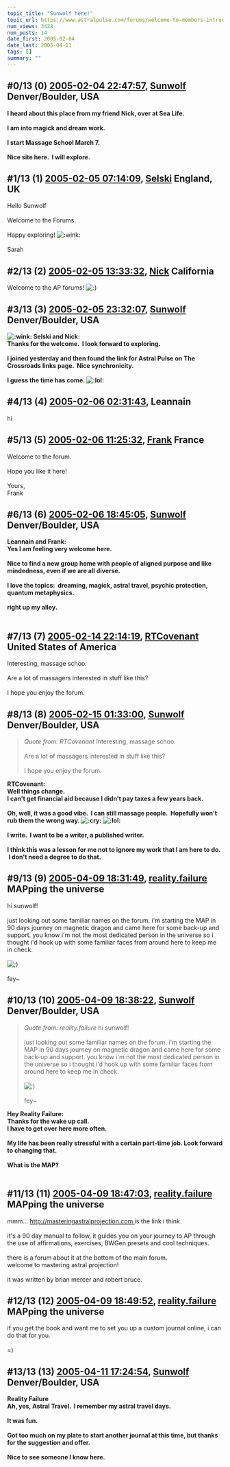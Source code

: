 ```yaml
---
topic_title: "Sunwolf here!"
topic_url: https://www.astralpulse.com/forums/welcome-to-members-introductions!/sunwolf-here%21
num_views: 3428
num_posts: 14
date_first: 2005-02-04
date_last: 2005-04-11
tags: []
summary: ""
---
```


## \#0/13 (0) [2005-02-04 22:47:57](https://www.astralpulse.com/forums/index.php?msg=147162), [Sunwolf](https://www.astralpulse.com/forums/profile/?u=8275) Denver/Boulder, USA ##
<section>
<b>
 I heard about this place from my friend Nick, over at Sea Life.
 <br>
 <br>
 I am into magick and dream work.
 <br>
 <br>
 I start Massage School March 7.
 <br>
 <br>
 Nice site here.  I will explore.
</b>
</section>

## \#1/13 (1) [2005-02-05 07:14:09](https://www.astralpulse.com/forums/index.php?msg=147231), [Selski](https://www.astralpulse.com/forums/profile/?u=6012) England, UK ##
<section>
Hello Sunwolf
<br>
<br>
Welcome to the Forums.
<br>
<br>
Happy exploring!
<img alt=":wink:" class="smiley" src="https://www.astralpulse.com/forums/Smileys/fugue/wink.png" title="Wink"/>
<br>
<br>
Sarah
</section>

## \#2/13 (2) [2005-02-05 13:33:32](https://www.astralpulse.com/forums/index.php?msg=147285), [Nick](https://www.astralpulse.com/forums/profile/?u=2080) California ##
<section>
Welcome to the AP forums!
<img alt=":)" class="smiley" src="https://www.astralpulse.com/forums/Smileys/fugue/smiley.png" title="Smiley"/>
</section>

## \#3/13 (3) [2005-02-05 23:32:07](https://www.astralpulse.com/forums/index.php?msg=147405), [Sunwolf](https://www.astralpulse.com/forums/profile/?u=8275) Denver/Boulder, USA ##
<section>
<b>
 <img alt=":wink:" class="smiley" src="https://www.astralpulse.com/forums/Smileys/fugue/wink.png" title="Wink"/>
 Selski and Nick:
 <br>
 Thanks for the welcome.  I look forward to exploring.
 <br>
 <br>
 I joined yesterday and then found the link for Astral Pulse on The Crossroads links page.  Nice synchronicity.
 <br>
 <br>
 I guess the time has come.
 <img alt=":lol:" class="smiley" src="https://www.astralpulse.com/forums/Smileys/fugue/cheesy.png" title="Cheesy"/>
</b>
</section>

## \#4/13 (4) [2005-02-06 02:31:43](https://www.astralpulse.com/forums/index.php?msg=147423), Leannain  ##
<section>
hi
</section>

## \#5/13 (5) [2005-02-06 11:25:32](https://www.astralpulse.com/forums/index.php?msg=147468), [Frank](https://www.astralpulse.com/forums/profile/?u=359) France ##
<section>
Welcome to the forum.
<br>
<br>
Hope you like it here!
<br>
<br>
Yours,
<br>
Frank
</section>

## \#6/13 (6) [2005-02-06 18:45:05](https://www.astralpulse.com/forums/index.php?msg=147559), [Sunwolf](https://www.astralpulse.com/forums/profile/?u=8275) Denver/Boulder, USA ##
<section>
<b>
 Leannain and Frank:
 <br>
 Yes I am feeling very welcome here.
 <br>
 <br>
 Nice to find a new group home with people of aligned purpose and like mindedness, even if we are all diverse.
 <br>
 <br>
 I love the topics:  dreaming, magick, astral travel, psychic protection, quantum metaphysics.
 <br>
 <br>
 right up my alley.
 <br>
 <br>
</b>
</section>

## \#7/13 (7) [2005-02-14 22:14:19](https://www.astralpulse.com/forums/index.php?msg=149512), [RTCovenant](https://www.astralpulse.com/forums/profile/?u=8389) United States of America ##
<section>
Interesting, massage schoo.
<br>
<br>
Are a lot of massagers interested in stuff like this?
<br>
<br>
I hope you enjoy the forum.
</section>

## \#8/13 (8) [2005-02-15 01:33:00](https://www.astralpulse.com/forums/index.php?msg=149604), [Sunwolf](https://www.astralpulse.com/forums/profile/?u=8275) Denver/Boulder, USA ##
<section>
<blockquote class="bbc_standard_quote">
 <cite>
  Quote from: RTCovenant
 </cite>
 Interesting, massage schoo.
 <br>
 <br>
 Are a lot of massagers interested in stuff like this?
 <br>
 <br>
 I hope you enjoy the forum.
</blockquote>
<b>
 RTCovenant:
 <br>
 Well things change.
 <br>
 I can't get financial aid because I didn't pay taxes a few years back.
 <br>
 <br>
 Oh, well, it was a good vibe.  I can still massage people.  Hopefully won't rub them the wrong way.
 <img alt=":cry:" class="smiley" src="https://www.astralpulse.com/forums/Smileys/fugue/cry.png" title="Cry"/>
 <img alt=":lol:" class="smiley" src="https://www.astralpulse.com/forums/Smileys/fugue/cheesy.png" title="Cheesy"/>
 <br>
 <br>
 I write.  I want to be a writer, a published writer.
 <br>
 <br>
 I think this was a lesson for me not to ignore my work that I am here to do.  I don't need a degree to do that.
 <br>
</b>
</section>

## \#9/13 (9) [2005-04-09 18:31:49](https://www.astralpulse.com/forums/index.php?msg=159598), [reality.failure](https://www.astralpulse.com/forums/profile/?u=8810) MAPping the universe ##
<section>
hi sunwolf!
<br>
<br>
just looking out some familiar names on the forum. i'm starting the MAP in 90 days journey on magnetic dragon and came here for some back-up and support. you know i'm not the most dedicated person in the universe so i thought i'd hook up with some familiar faces from around here to keep me in check.
<br>
<br>
<img alt=";)" class="smiley" src="https://www.astralpulse.com/forums/Smileys/fugue/wink.png" title="Wink"/>
<br>
<br>
fey~
</section>

## \#10/13 (10) [2005-04-09 18:38:22](https://www.astralpulse.com/forums/index.php?msg=159600), [Sunwolf](https://www.astralpulse.com/forums/profile/?u=8275) Denver/Boulder, USA ##
<section>
<blockquote class="bbc_standard_quote">
 <cite>
  Quote from: reality.failure
 </cite>
 hi sunwolf!
 <br>
 <br>
 just looking out some familiar names on the forum. i'm starting the MAP in 90 days journey on magnetic dragon and came here for some back-up and support. you know i'm not the most dedicated person in the universe so i thought i'd hook up with some familiar faces from around here to keep me in check.
 <br>
 <br>
 <img alt=";)" class="smiley" src="https://www.astralpulse.com/forums/Smileys/fugue/wink.png" title="Wink"/>
 <br>
 <br>
 fey~
</blockquote>
<b>
 Hey Reality Failure:
 <br>
 Thanks for the wake up call.
 <br>
 I have to get over here more often.
 <br>
 <br>
 My life has been really stressful with a certain part-time job. Look forward to changing that.
 <br>
 <br>
 What is the MAP?
 <br>
 <br>
</b>
</section>

## \#11/13 (11) [2005-04-09 18:47:03](https://www.astralpulse.com/forums/index.php?msg=159603), [reality.failure](https://www.astralpulse.com/forums/profile/?u=8810) MAPping the universe ##
<section>
mmm...
<a class="bbc_link" href="http://masteringastralprojection.com" rel="noopener" target="_blank">
 http://masteringastralprojection.com
</a>
is the link i think.
<br>
<br>
it's a 90 day manual to follow, it guides you on your journey to AP through the use of affirmations, exercises, BWGen presets and cool techniques.
<br>
<br>
there is a forum about it at the bottom of the main forum.
<br>
welcome to mastering astral projection!
<br>
<br>
it was written by brian mercer and robert bruce.
</section>

## \#12/13 (12) [2005-04-09 18:49:52](https://www.astralpulse.com/forums/index.php?msg=159605), [reality.failure](https://www.astralpulse.com/forums/profile/?u=8810) MAPping the universe ##
<section>
if you get the book and want me to set you up a custom journal online, i can do that for you.
<br>
<br>
=)
</section>

## \#13/13 (13) [2005-04-11 17:24:54](https://www.astralpulse.com/forums/index.php?msg=159870), [Sunwolf](https://www.astralpulse.com/forums/profile/?u=8275) Denver/Boulder, USA ##
<section>
<b>
 Reality Failure
 <br>
 Ah, yes, Astral Travel.  I remember my astral travel days.
 <br>
 <br>
 It was fun.
 <br>
 <br>
 Got too much on my plate to start another journal at this time, but thanks for the suggestion and offer.
 <br>
 <br>
 Nice to see someone I know here.
</b>
</section>